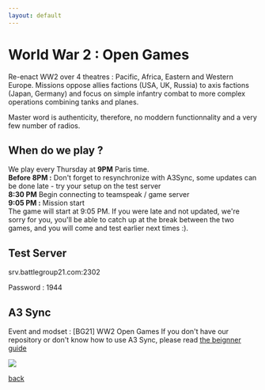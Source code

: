 ```yaml
---
layout: default
---
```


# World War 2 : Open Games

Re-enact WW2 over 4 theatres : Pacific, Africa, Eastern and Western Europe.
Missions oppose allies factions (USA, UK, Russia) to axis factions (Japan, Germany) and focus on simple infantry combat to more complex operations combining tanks and planes.

Master word is authenticity, therefore, no moddern functionnality and a very few number of radios.

## When do we play ?
We play every Thursday at **9PM** Paris time.  
**Before 8PM :** Don't forget to resynchronize with A3Sync, some updates can be done late - try your setup on the test server  
**8:30 PM** Begin connecting to teamspeak / game server  
**9:05 PM :** Mission start  
The game will start at 9:05 PM. If you were late and not updated, we're sorry for you, you'll be able to catch up at the break between the two games, and you will come and test earlier next times :).  

## Test Server
srv.battlegroup21.com:2302

Password : 1944

## A3 Sync
Event and modset : [BG21] WW2 Open Games
If you don't have our repository  or don't know how to use A3 Sync, please read [the beignner guide](http://wiki.battlegroup21.com/beginner-guide)

![](http://i.imgur.com/BfTffZL.gif)



[back](./)
